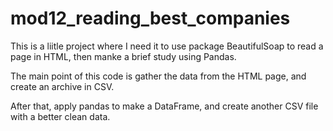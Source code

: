 # mod12_reading_best_companies

This is a liitle project where I need it to use package BeautifulSoap to read a page in HTML, then manke a brief study using Pandas.

The main point of this code is gather the data from the HTML page, and create an archive in CSV.

After that, apply pandas to make a DataFrame, and create another CSV file with a better clean data.
